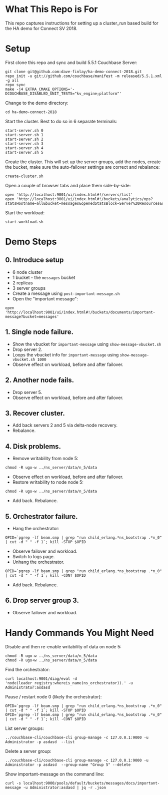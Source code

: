 # What This Repo is For 
This repo captures instructions for setting up a cluster_run based build 
for the HA demo for Connect SV 2018.

# Setup
First clone this repo and sync and build 5.5.1 Couchbase Server:
 
```
git clone git@github.com:dave-finlay/ha-demo-connect-2018.git
repo init -u git://github.com/couchbase/manifest -m released/5.5.1.xml -g all
repo sync
make -j4 EXTRA_CMAKE_OPTIONS='-DCOUCHBASE_DISABLED_UNIT_TESTS="kv_engine;platform"'
```

Change to the demo directory:
```
cd ha-demo-connect-2018
```

Start the cluster. Best to do so in 6 separate terminals:
```
start-server.sh 0
start-server.sh 1
start-server.sh 2
start-server.sh 3
start-server.sh 4
start-server.sh 5
```

Create the cluster. This will set up the server groups, add the nodes, create the bucket,
make sure the auto-failover settings are correct and rebalance:
```
create-cluster.sh
```

Open a couple of browser tabs and place them side-by-side:
```
open 'http://localhost:9001/ui/index.html#!/servers/list'
open 'http://localhost:9001/ui/index.html#!/buckets/analytics/ops?statsHostname=all&bucket=messages&openedStatsBlock=Server%20Resources&openedStatsBlock=Summary&zoom=minute'
```

Start the workload:
```
start-workload.sh
```

# Demo Steps

## 0. Introduce setup
* 6 node cluster
* 1 bucket - the `messages` bucket
* 2 replicas
* 3 server groups
* Create a message using `post-important-message.sh`
* Open the "important message":
```
open 'http://localhost:9001/ui/index.html#!/buckets/documents/important-message?bucket=messages'
```

## 1. Single node failure.
* Show the vbucket for `important-message` using `show-message-vbucket.sh`
* Drop server 2. 
* Loops the vbucket info for `important-message` using `show-message-vbucket.sh 1000`
* Observe effect on workload, before and after failover.

## 2. Another node fails.
* Drop server 5.
* Observe effect on workload, before and after failover.

## 3. Recover cluster.
* Add back servers 2 and 5 via delta-node recovery. 
* Rebalance.

## 4. Disk problems.
* Remove writability from node 5: 
```
chmod -R ugo-w ../ns_server/data/n_5/data
```
* Observe effect on workload, before and after failover.
* Restore writability to node node 5: 
```
chmod -R ugo-w ../ns_server/data/n_5/data
```
* Add back. Rebalance.
    
## 5. Orchestrator failure.
* Hang the orchestrator:     
```
OPID=`pgrep -lf beam.smp | grep "run child_erlang.*ns_bootstrap .*n_0" | cut -d " " -f 1`; kill -STOP $OPID
```
* Observe failover and workload.
* Switch to logs page.
* Unhang the orchestrator.
```
OPID=`pgrep -lf beam.smp | grep "run child_erlang.*ns_bootstrap .*n_0" | cut -d " " -f 1`; kill -CONT $OPID
```
* Add back. Rebalance.
    
## 6. Drop server group 3.
* Observe failover and workload. 

# Handy Commands You Might Need

Disable and then re-enable writability of data on node 5:
```
chmod -R ugo-w ../ns_server/data/n_5/data
chmod -R ugo+w ../ns_server/data/n_5/data
```

Find the orchestrator:
```
curl localhost:9001/diag/eval -d 'node(leader_registry:whereis_name(ns_orchestrator)).' -u Administrator:asdasd
```

Pause / restart node 0 (likely the orchestrator):

```
OPID=`pgrep -lf beam.smp | grep "run child_erlang.*ns_bootstrap .*n_0" | cut -d " " -f 1`; kill -STOP $OPID
OPID=`pgrep -lf beam.smp | grep "run child_erlang.*ns_bootstrap .*n_0" | cut -d " " -f 1`; kill -CONT $OPID
```

List server groups:
```
../couchbase-cli/couchbase-cli group-manage -c 127.0.0.1:9000 -u Administrator -p asdasd  --list
```

Delete a server group:
```
../couchbase-cli/couchbase-cli group-manage -c 127.0.0.1:9000 -u Administrator -p asdasd  --group-name "Group 5" --delete
```

Show important-message on the command line:
```
curl -s localhost:9000/pools/default/buckets/messages/docs/important-message -u Administrator:asdasd | jq -r .json
```


